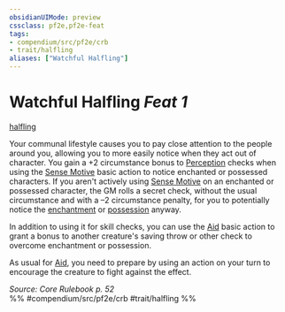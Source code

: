 ```yaml
---
obsidianUIMode: preview
cssclass: pf2e,pf2e-feat
tags:
- compendium/src/pf2e/crb
- trait/halfling
aliases: ["Watchful Halfling"]
---
```

# Watchful Halfling  *Feat 1*  
[halfling](/rules/traits/halfling.md)  


Your communal lifestyle causes you to pay close attention to the people around you, allowing you to more easily notice when they act out of character. You gain a +2 circumstance bonus to [Perception](/compendium/skills.md#Perception) checks when using the [Sense Motive](/rules/actions/sense-motive.md) basic action to notice enchanted or possessed characters. If you aren't actively using [Sense Motive](/rules/actions/sense-motive.md) on an enchanted or possessed character, the GM rolls a secret check, without the usual circumstance and with a –2 circumstance penalty, for you to potentially notice the [enchantment](/rules/traits/enchantment.md) or [possession](/rules/traits/possession.md) anyway.

In addition to using it for skill checks, you can use the [Aid](/rules/actions/aid.md) basic action to grant a bonus to another creature's saving throw or other check to overcome enchantment or possession.

As usual for [Aid](/rules/actions/aid.md), you need to prepare by using an action on your turn to encourage the creature to fight against the effect.

*Source: Core Rulebook p. 52*  
%% #compendium/src/pf2e/crb #trait/halfling %%